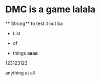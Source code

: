 # DMC is a game lalala



** Strong** to test it out ba



- List 

- of 

- things **aaaa**

123123123

anything at all